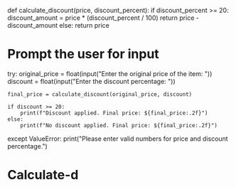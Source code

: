 def calculate_discount(price, discount_percent):
    if discount_percent >= 20:
        discount_amount = price * (discount_percent / 100)
        return price - discount_amount
    else:
        return price

# Prompt the user for input
try:
    original_price = float(input("Enter the original price of the item: "))
    discount = float(input("Enter the discount percentage: "))

    final_price = calculate_discount(original_price, discount)

    if discount >= 20:
        print(f"Discount applied. Final price: ${final_price:.2f}")
    else:
        print(f"No discount applied. Final price: ${final_price:.2f}")
except ValueError:
    print("Please enter valid numbers for price and discount percentage.")
# Calculate-d
